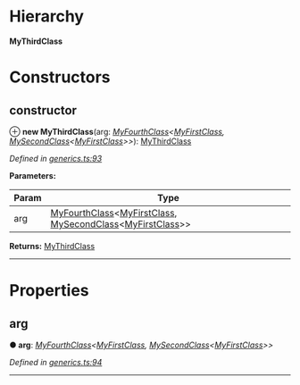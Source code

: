 

# Hierarchy

**MyThirdClass**

# Constructors

<a id="constructor"></a>

##  constructor

⊕ **new MyThirdClass**(arg: *[MyFourthClass](_generics_.myfourthclass.md)<[MyFirstClass](_generics_.myfirstclass.md), [MySecondClass](_generics_.mysecondclass.md)<[MyFirstClass](_generics_.myfirstclass.md)>>*): [MyThirdClass](_generics_.mythirdclass.md)

*Defined in [generics.ts:93](https://github.com/tgreyuk/typedoc-plugin-markdown/blob/master/test/src/generics.ts#L93)*

**Parameters:**

| Param | Type |
| ------ | ------ |
| arg | [MyFourthClass](_generics_.myfourthclass.md)<[MyFirstClass](_generics_.myfirstclass.md), [MySecondClass](_generics_.mysecondclass.md)<[MyFirstClass](_generics_.myfirstclass.md)>> |

**Returns:** [MyThirdClass](_generics_.mythirdclass.md)

___

# Properties

<a id="arg"></a>

##  arg

**● arg**: *[MyFourthClass](_generics_.myfourthclass.md)<[MyFirstClass](_generics_.myfirstclass.md), [MySecondClass](_generics_.mysecondclass.md)<[MyFirstClass](_generics_.myfirstclass.md)>>*

*Defined in [generics.ts:94](https://github.com/tgreyuk/typedoc-plugin-markdown/blob/master/test/src/generics.ts#L94)*

___

